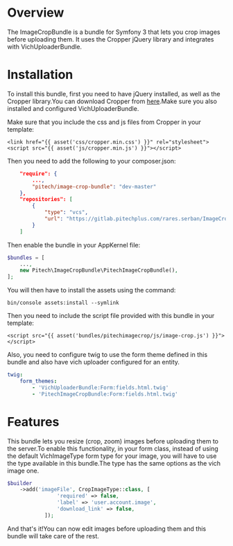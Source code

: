 # Overview
The ImageCropBundle is a bundle for Symfony 3 that lets you crop images before uploading them.
It uses the Cropper jQuery library and integrates with VichUploaderBundle.

# Installation
To install this bundle, first you need to have jQuery installed, as well as the Cropper library.You can download Cropper from [here](https://github.com/fengyuanchen/cropper).Make sure you also installed and configured VichUploaderBundle.

Make sure that you include the css and js files from Cropper in your template:

```twig
<link href="{{ asset('css/cropper.min.css') }}" rel="stylesheet">
<script src="{{ asset('js/cropper.min.js') }}"></script>
```

Then you need to add the following to your composer.json:

```json
    "require": {
		...,
		"pitech/image-crop-bundle": "dev-master"
    },
    "repositories": [
        {
            "type": "vcs",
            "url": "https://gitlab.pitechplus.com/rares.serban/ImageCropBundle.git"
        }
    ]
```
Then enable the bundle in your AppKernel file:

```php
$bundles = [
	...,
	new Pitech\ImageCropBundle\PitechImageCropBundle(),
];
```

You will then have to install the assets using the command:

```
bin/console assets:install --symlink
```

Then you need to include the script file provided with this bundle in your template:

```twig
<script src="{{ asset('bundles/pitechimagecrop/js/image-crop.js') }}"></script>
```

Also, you need to configure twig to use the form theme defined in this bundle and also have vich uploader configured for an entity.

```yml
twig:
    form_themes:
        - 'VichUploaderBundle:Form:fields.html.twig'
        - 'PitechImageCropBundle:Form:fields.html.twig'
```

# Features

This bundle lets you resize (crop, zoom) images before uploading them to the server.To enable this functionality, in your form class, instead of using the default VichImageType form type for your image, you will have to use the type available in this bundle.The type has the same options as the vich image one.

```php
$builder
	->add('imageFile', CropImageType::class, [
                'required' => false,
                'label' => 'user.account.image',
                'download_link' => false,
            ]);
```

And that's it!You can now edit images before uploading them and this bundle will take care of the rest.
